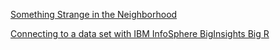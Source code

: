 [Something Strange in the Neighborhood](http://juliasilge.com/blog/Something-Strange/)

[Connecting to a data set with IBM InfoSphere BigInsights Big R](https://www.ibm.com/support/knowledgecenter/SSPT3X_2.1.2/com.ibm.swg.im.infosphere.biginsights.analyze.doc/doc/t_connect_bigr.html)

